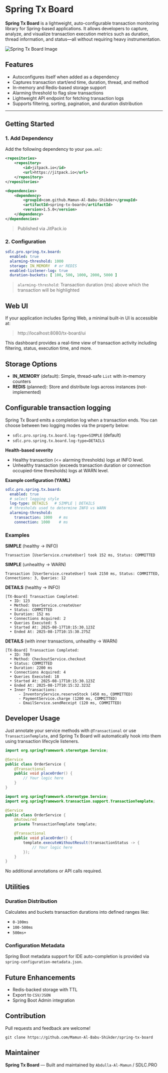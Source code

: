 # Spring Tx Board

**Spring Tx Board** is a lightweight, auto-configurable transaction monitoring library for Spring-based applications. It
allows developers to capture, analyze, and visualize transaction execution metrics such as duration, thread information,
and status—all without requiring heavy instrumentation.

![Spring Tx Board Image](spring-tx-board-looks-like.png)

## Features

* Autoconfigures itself when added as a dependency
* Captures transaction start/end time, duration, thread, and method
* In-memory and Redis-based storage support
* Alarming threshold to flag slow transactions
* Lightweight API endpoint for fetching transaction logs
* Supports filtering, sorting, pagination, and duration distribution

---

## Getting Started

### 1. Add Dependency

Add the following dependency to your `pom.xml`:

```xml
<repositories>
    <repository>
        <id>jitpack.io</id>
        <url>https://jitpack.io</url>
    </repository>
</repositories>

<dependencies>
    <dependency>
        <groupId>com.github.Mamun-Al-Babu-Shikder</groupId>
        <artifactId>spring-tx-board</artifactId>
        <version>1.5.0</version>
    </dependency>
</dependencies>
```
> Published via JitPack.io

### 2. Configuration

```yaml
sdlc.pro.spring.tx.board:
  enabled: true
  alarming-threshold: 1000
  storage: IN_MEMORY  # or REDIS
  enabled-listener-log: true
  duration-buckets: [ 100, 500, 1000, 2000, 5000 ]
```

> `alarming-threshold`: Transaction duration (ms) above which the transaction will be highlighted

## Web UI

If your application includes Spring Web, a minimal built-in UI is accessible at:

> http://localhost:8080/tx-board/ui

This dashboard provides a real-time view of transaction activity including filtering, status, execution time, and more.

## Storage Options

* **IN\_MEMORY** (default): Simple, thread-safe `List` with in-memory counters
* **REDIS** (planned): Store and distribute logs across instances (not-implemented)

## Configurable transaction logging

Spring Tx Board emits a completion log when a transaction ends. You can choose between two logging modes via the property below:

- `sdlc.pro.spring.tx.board.log-type=SIMPLE` (default)
- `sdlc.pro.spring.tx.board.log-type=DETAILS`

**Health-based severity**
- Healthy transaction (<= alarming thresholds) logs at INFO level.
- Unhealthy transaction (exceeds transaction duration or connection occupied-time thresholds) logs at WARN level.

**Example configuration (YAML)**

```yaml
sdlc.pro.spring.tx.board:
  enabled: true
  # select logging style
  log-type: DETAILS   # SIMPLE | DETAILS
  # thresholds used to determine INFO vs WARN
  alarming-threshold:
    transaction: 1000   # ms
    connection: 1000    # ms
```

### Examples

**SIMPLE** (healthy -> INFO)
```
Transaction [UserService.createUser] took 152 ms, Status: COMMITTED
```

**SIMPLE** (unhealthy -> WARN)
```
Transaction [UserService.createUser] took 2150 ms, Status: COMMITTED, Connections: 3, Queries: 12
```

**DETAILS** (healthy -> INFO)
```
[TX-Board] Transaction Completed:
  • ID: 123
  • Method: UserService.createUser
  • Status: COMMITTED
  • Duration: 152 ms
  • Connections Acquired: 2
  • Queries Executed: 5
  • Started At: 2025-08-17T10:15:30.123Z
  • Ended At: 2025-08-17T10:15:30.275Z
```

**DETAILS** (with inner transactions, unhealthy -> WARN)
```
[TX-Board] Transaction Completed:
  • ID: 789
  • Method: CheckoutService.checkout
  • Status: COMMITTED
  • Duration: 2200 ms
  • Connections Acquired: 4
  • Queries Executed: 18
  • Started At: 2025-08-17T10:15:30.123Z
  • Ended At: 2025-08-17T10:15:32.323Z
  • Inner Transactions:
      - InventoryService.reserveStock (450 ms, COMMITTED)
      - PaymentService.charge (1200 ms, COMMITTED)
      - EmailService.sendReceipt (120 ms, COMMITTED)
```

## Developer Usage

Just annotate your service methods with `@Transactional` or use `TransactionTemplate`, and Spring Tx Board will
automatically hook into them using transaction lifecycle listeners.

```java
import org.springframework.stereotype.Service;

@Service
public class OrderService {
    @Transactional
    public void placeOrder() {
        // Your logic here
    }
}
```

```java
import org.springframework.stereotype.Service;
import org.springframework.transaction.support.TransactionTemplate;

@Service
public class OrderService {
    @Autowired
    private TransactionTemplate template;

    @Transactional
    public void placeOrder() {
        template.executeWithoutResult(transactionStatus -> {
            // Your logic here
        });
    }
}
```

No additional annotations or API calls required.

## Utilities

### Duration Distribution

Calculates and buckets transaction durations into defined ranges like:

* `0-100ms`
* `100-500ms`
* `500ms+`

### Configuration Metadata

Spring Boot metadata support for IDE auto-completion is provided via `spring-configuration-metadata.json`.

## Future Enhancements

* Redis-backed storage with TTL
* Export to `CSV/JSON`
* Spring Boot Admin integration

## Contribution

Pull requests and feedback are welcome!

```
git clone https://github.com/Mamun-Al-Babu-Shikder/spring-tx-board
```

## Maintainer

**Spring Tx Board** — Built and maintained by `Abdulla-Al-Mamun` / SDLC.PRO
